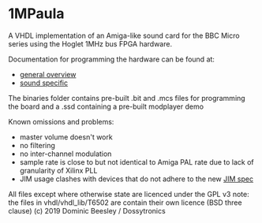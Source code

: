 # 1MPaula

A VHDL implementation of an Amiga-like sound card for the BBC Micro series using the Hoglet 1MHz bus FPGA hardware.

Documentation for programming the hardware can be found at:
* [general overview](vhdl/hoglet-1m-paula/readme.md) 
* [sound specific](vhdl/chipset_fb/sound.md)

The binaries folder contains pre-built .bit and .mcs files for programming the board and a .ssd containing a pre-built modplayer demo

Known omissions and problems:
- master volume doesn't work
- no filtering
- no inter-channel modulation
- sample rate is close to but not identical to Amiga PAL rate due to lack of granularity of Xilinx PLL
- JIM usage clashes with devices that do not adhere to the new [JIM spec](https://raw.githubusercontent.com/dominicbeesley/DataCentre/master/jim-spec-2019.txt)

All files except where otherwise state are licenced under the GPL v3
note: the files in vhdl/vhdl_lib/T6502 are contain their own licence (BSD three clause)
(c) 2019 Dominic Beesley / Dossytronics
